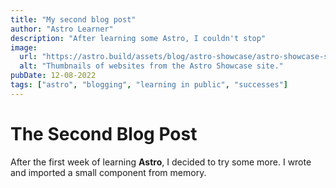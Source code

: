 ```yaml
---
title: "My second blog post"
author: "Astro Learner"
description: "After learning some Astro, I couldn't stop"
image:
  url: "https://astro.build/assets/blog/astro-showcase/astro-showcase-screenshot.jpg"
  alt: "Thumbnails of websites from the Astro Showcase site."
pubDate: 12-08-2022
tags: ["astro", "blogging", "learning in public", "successes"]
---
```


# The Second Blog Post
After the first week of learning **Astro**, I decided to try some more. I wrote and imported a small component from memory.
